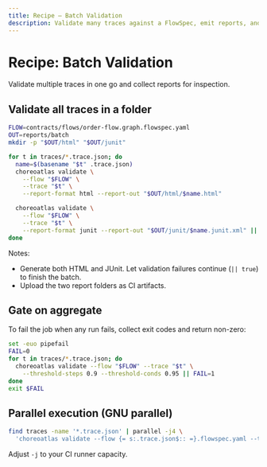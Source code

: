 ```yaml
---
title: Recipe — Batch Validation
description: Validate many traces against a FlowSpec, emit reports, and gate in CI.
---
```


# Recipe: Batch Validation

Validate multiple traces in one go and collect reports for inspection.

## Validate all traces in a folder

```bash
FLOW=contracts/flows/order-flow.graph.flowspec.yaml
OUT=reports/batch
mkdir -p "$OUT/html" "$OUT/junit"

for t in traces/*.trace.json; do
  name=$(basename "$t" .trace.json)
  choreoatlas validate \
    --flow "$FLOW" \
    --trace "$t" \
    --report-format html --report-out "$OUT/html/$name.html"

  choreoatlas validate \
    --flow "$FLOW" \
    --trace "$t" \
    --report-format junit --report-out "$OUT/junit/$name.junit.xml" || true
done
```

Notes:

- Generate both HTML and JUnit. Let validation failures continue (`|| true`) to finish the batch.
- Upload the two report folders as CI artifacts.

## Gate on aggregate

To fail the job when any run fails, collect exit codes and return non-zero:

```bash
set -euo pipefail
FAIL=0
for t in traces/*.trace.json; do
  choreoatlas validate --flow "$FLOW" --trace "$t" \
    --threshold-steps 0.9 --threshold-conds 0.95 || FAIL=1
done
exit $FAIL
```

## Parallel execution (GNU parallel)

```bash
find traces -name '*.trace.json' | parallel -j4 \
  'choreoatlas validate --flow {= s:.trace.json$:: =}.flowspec.yaml --trace {}'
```

Adjust `-j` to your CI runner capacity.
